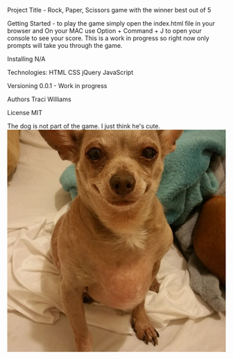 Project Title - Rock, Paper, Scissors game with the winner best out of 5

Getting Started - to play the game simply open the index.html file in your browser and On your MAC use Option + Command + J to open your console to see your score. This is a work in progress so right now only prompts will take you through the game. 

Installing
N/A

Technologies:
HTML
CSS
jQuery
JavaScript


Versioning
0.0.1 - Work in progress


Authors
Traci Williams

License
MIT

The dog is not part of the game. I just think he's cute.
![smiling-dog](styles/images/smilingdog.jpg)


